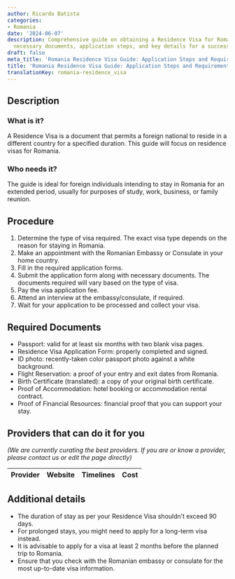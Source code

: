 ```yaml
---
author: Ricardo Batista
categories:
- Romania
date: '2024-06-07'
description: Comprehensive guide on obtaining a Residence Visa for Romania. Includes
  necessary documents, application steps, and key details for a successful process.
draft: false
meta_title: 'Romania Residence Visa Guide: Application Steps and Requirements'
title: 'Romania Residence Visa Guide: Application Steps and Requirements'
translationKey: romania-residence_visa
---
```


## Description
### What is it?
A Residence Visa is a document that permits a foreign national to reside in a different country for a specified duration. This guide will focus on residence visas for Romania.

### Who needs it?
The guide is ideal for foreign individuals intending to stay in Romania for an extended period, usually for purposes of study, work, business, or family reunion.

## Procedure
1. Determine the type of visa required. The exact visa type depends on the reason for staying in Romania.
2. Make an appointment with the Romanian Embassy or Consulate in your home country.
3. Fill in the required application forms.
4. Submit the application form along with necessary documents. The documents required will vary based on the type of visa.
5. Pay the visa application fee. 
6. Attend an interview at the embassy/consulate, if required.
7. Wait for your application to be processed and collect your visa.

## Required Documents
- Passport: valid for at least six months with two blank visa pages.
- Residence Visa Application Form: properly completed and signed.
- ID photo: recently-taken color passport photo against a white background.
- Flight Reservation: a proof of your entry and exit dates from Romania.
- Birth Certificate (translated): a copy of your original birth certificate.
- Proof of Accommodation: hotel booking or accommodation rental contract.
- Proof of Financial Resources: financial proof that you can support your stay.

## Providers that can do it for you

_(We are currently curating the best providers. If you are or know a provider, please contact us or edit the page directly)_

| Provider        |     Website     |     Timelines    |       Cost      |
| --------------- | --------------- |  :-------------: | :-------------: |

## Additional details
- The duration of stay as per your Residence Visa shouldn’t exceed 90 days.
- For prolonged stays, you might need to apply for a long-term visa instead.
- It is advisable to apply for a visa at least 2 months before the planned trip to Romania.
- Ensure that you check with the Romanian embassy or consulate for the most up-to-date visa information.